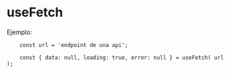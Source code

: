 
# useFetch

Ejemplo:

```
    const url = 'endpoint de una api';
    
    const { data: null, loading: true, error: null } = useFetch( url );

```